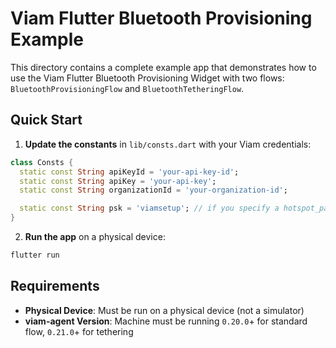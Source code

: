 # Viam Flutter Bluetooth Provisioning Example

This directory contains a complete example app that demonstrates how to use the Viam Flutter Bluetooth Provisioning Widget with two flows: `BluetoothProvisioningFlow` and `BluetoothTetheringFlow`.

## Quick Start

1. **Update the constants** in `lib/consts.dart` with your Viam credentials:

```dart
class Consts {
  static const String apiKeyId = 'your-api-key-id';
  static const String apiKey = 'your-api-key';
  static const String organizationId = 'your-organization-id';

  static const String psk = 'viamsetup'; // if you specify a hotspot_password in viam-defaults.json this must be updated
}
```

2. **Run the app** on a physical device:

```bash
flutter run
```

## Requirements

- **Physical Device**: Must be run on a physical device (not a simulator)
- **viam-agent Version**: Machine must be running `0.20.0`+ for standard flow, `0.21.0`+ for tethering